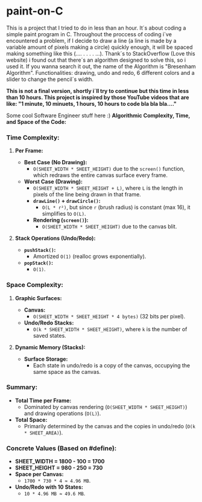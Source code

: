 # paint-on-C
This is a project that I tried to do in less than an hour.
It´s about coding a simple paint program in C.
Throughout the proccess of coding i´ve encountered a problem, if I decide to draw a line (a line is made by a variable amount of pixels making a circle) quickly enough, it will be spaced making something like this (....  .  . .  . ...).
Thank´s to StackOverflow (Love this website) i found out that there´s an algorithm designed to solve this, so i used it. If you wanna search it out, the name of the Algorithm is "Bresenham Algorithm".
Functionalities: drawing, undo and redo, 6 different colors and a slider to change the pencil´s width.

**This is not a final version, shortly i´ll try to continue but this time in less than 10 hours. This project is inspired by those YouTube videos that are like: "1 minute, 10 minuets, 1 hours, 10 hours to code bla bla bla...."**


Some cool Software Engineer stuff here :)
**Algorithmic Complexity, Time, and Space of the Code:**

### **Time Complexity:**
1. **Per Frame:**
   - **Best Case (No Drawing):** 
     - `O(SHEET_WIDTH * SHEET_HEIGHT)` due to the `screen()` function, which redraws the entire canvas surface every frame.
   - **Worst Case (Drawing):**
     - `O(SHEET_WIDTH * SHEET_HEIGHT + L)`, where `L` is the length in pixels of the line being drawn in that frame.
     - **`drawLine()` + `drawCircle()`:** 
       - `O(L * r²)`, but since `r` (brush radius) is constant (max 16), it simplifies to `O(L)`.
     - **Rendering (`screen()`):** 
       - `O(SHEET_WIDTH * SHEET_HEIGHT)` due to the canvas blit.

2. **Stack Operations (Undo/Redo):**
   - **`pushStack()`:** 
     - Amortized `O(1)` (realloc grows exponentially).
   - **`popStack()`:** 
     - `O(1)`.

### **Space Complexity:**
1. **Graphic Surfaces:**
   - **Canvas:** 
     - `O(SHEET_WIDTH * SHEET_HEIGHT * 4 bytes)` (32 bits per pixel).
   - **Undo/Redo Stacks:** 
     - `O(k * SHEET_WIDTH * SHEET_HEIGHT)`, where `k` is the number of saved states.

2. **Dynamic Memory (Stacks):**
   - **Surface Storage:** 
     - Each state in undo/redo is a copy of the canvas, occupying the same space as the canvas.

### **Summary:**
- **Total Time per Frame:** 
  - Dominated by canvas rendering (`O(SHEET_WIDTH * SHEET_HEIGHT)`) and drawing operations (`O(L)`).
- **Total Space:** 
  - Primarily determined by the canvas and the copies in undo/redo (`O(k * SHEET_AREA)`).

### **Concrete Values (Based on #define):**
- **SHEET_WIDTH = 1800 - 100 = 1700**
- **SHEET_HEIGHT = 980 - 250 = 730**
- **Space per Canvas:** 
  - `1700 * 730 * 4 ≈ 4.96 MB`.
- **Undo/Redo with 10 States:** 
  - `10 * 4.96 MB ≈ 49.6 MB`.
